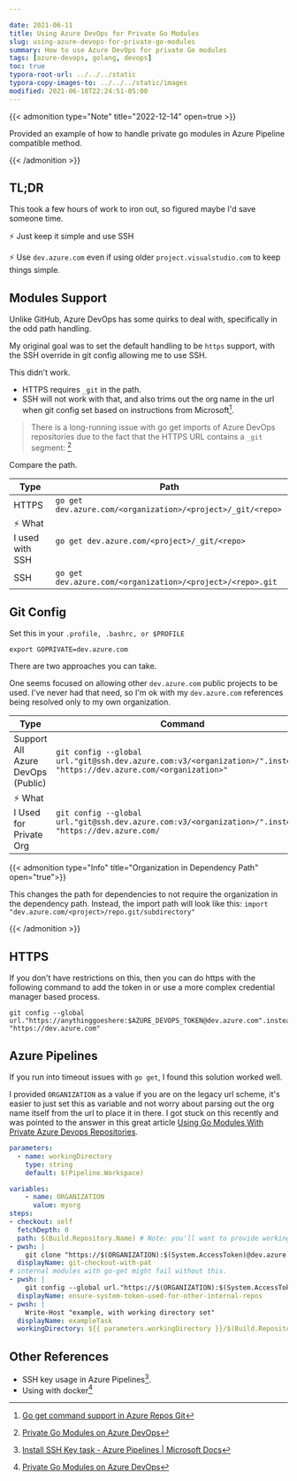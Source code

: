 ```yaml
---

date: 2021-06-11
title: Using Azure DevOps for Private Go Modules
slug: using-azure-devops-for-private-go-modules
summary: How to use Azure DevOps for private Go modules
tags: [azure-devops, golang, devops]
toc: true
typora-root-url: ../../../static
typora-copy-images-to: ../../../static/images
modified: 2021-06-18T22:24:51-05:00
---
```


{{< admonition type="Note" title="2022-12-14" open=true >}}

Provided an example of how to handle private go modules in Azure Pipeline compatible method.

{{< /admonition >}}

## TL;DR

This took a few hours of work to iron out, so figured maybe I'd save someone time.

:zap: Just keep it simple and use SSH

:zap: Use `dev.azure.com` even if using older `project.visualstudio.com` to keep things simple.

## Modules Support

Unlike GitHub, Azure DevOps has some quirks to deal with, specifically in the odd path handling.

My original goal was to set the default handling to be `https` support, with the SSH override in git config allowing me to use SSH.

This didn't work.

- HTTPS requires `_git`  in the path.
- SSH will not work with that, and also trims out the org name in the url when git config set based on instructions from Microsoft[^azdos-docs].

> There is a long-running issue with go get imports of Azure DevOps repositories due to the fact that the HTTPS URL contains a `_git` segment:
[^private-go-mod-support]

Compare the path.

| Type                   | Path                                                        |
| ---------------------- | ----------------------------------------------------------- |
| HTTPS                    | `go get dev.azure.com/<organization>/<project>/_git/<repo>` |
| :zap: What I used with SSH | `go get dev.azure.com/<project>/_git/<repo>`                |
| SSH                  | `go get dev.azure.com/<organization>/<project>/<repo>.git`  |

## Git Config

Set this in your `.profile, .bashrc, or $PROFILE`

```shell
export GOPRIVATE=dev.azure.com
```

There are two approaches you can take.

One seems focused on allowing other `dev.azure.com` public projects to be used.
I've never had that need, so I'm ok with my `dev.azure.com` references being resolved only to my own organization.

| Type                              | Command                                                                                                               | GitConfig                                                                                      |
| --------------------------------- | --------------------------------------------------------------------------------------------------------------------- | ---------------------------------------------------------------------------------------------- |
| Support All Azure DevOps (Public) | `git config --global url."git@ssh.dev.azure.com:v3/<organization>/".insteadOf "https://dev.azure.com/<organization>"` | `[url "git@ssh.dev.azure.com:v3"]<br/>`<br><br>`insteadOf = https://dev.azure.com`            |
| :zap: What I Used for  Private Org    | `git config --global url."git@ssh.dev.azure.com:v3/<organization>/".insteadOf "https://dev.azure.com/`                | `[url "git@ssh.dev.azure.com:v3/<organization>/"]`<br><br>`insteadOf = https://dev.azure.com/` |

{{< admonition type="Info" title="Organization in Dependency Path" open="true">}}

This changes the path for dependencies to not require the organization in the dependency path.
Instead, the import path will look like this: `import "dev.azure.com/<project>/repo.git/subdirectory"`

{{< /admonition >}}

## HTTPS

If you don't have restrictions on this, then you can do https with the following command to add the token in or use a more complex credential manager based process.

```shell
git config --global url."https://anythinggoeshere:$AZURE_DEVOPS_TOKEN@dev.azure.com".insteadOf "https://dev.azure.com"
```

## Azure Pipelines

If you run into timeout issues with `go get`, I found this solution worked well.

I provided `ORGANIZATION` as a value if you are on the legacy url scheme, it's easier to just set this as variable and not worry about parsing out the org name itself from the url to place it in there.
I got stuck on this recently and was pointed to the answer in this great article [Using Go Modules With Private Azure Devops Repositories](https://seb-nyberg.medium.com/using-go-modules-with-private-azure-devops-repositories-4664b621f782).

```yaml
parameters:
  - name: workingDirectory
    type: string
    default: $(Pipeline.Workspace)

variables:
    - name: ORGANIZATION
      value: myorg
steps:
- checkout: self
  fetchDepth: 0
  path: $(Build.Repository.Name) # Note: you'll want to provide workingdirectory inputs for tasks if you have multi-repo checkout going on.
- pwsh: |
    git clone "https://$(ORGANIZATION):$(System.AccessToken)@dev.azure.com/$(ORGANIZATION)/$(System.TeamProject)/_git/$(Build.Repository.Name)"
  displayName: git-checkout-with-pat
# internal modules with go-get might fail without this.
- pwsh: |
    git config --global url."https://$(ORGANIZATION):$(System.AccessToken)@dev.azure.com".insteadOf "https://dev.azure.com"
  displayName: ensure-system-token-used-for-other-internal-repos
- pwsh: |
    Write-Host "example, with working directory set"
  displayName: exampleTask
  workingDirectory: ${{ parameters.workingDirectory }}/$(Build.Repository.Name)
```

## Other References

- SSH key usage in Azure Pipelines[^ssh-task].
- Using with docker[^private-go-mod-support]

[^azdos-docs]: [Go get command support in Azure Repos Git](https://docs.microsoft.com/en-us/azure/devops/repos/git/go-get)
[^private-go-mod-support]: [Private Go Modules on Azure DevOps](https://seb-nyberg.medium.com/using-go-modules-with-private-azure-devops-repositories-4664b621f782)
[^ssh-task]: [Install SSH Key task - Azure Pipelines | Microsoft Docs](https://docs.microsoft.com/en-us/azure/devops/pipelines/tasks/utility/install-ssh-key)
